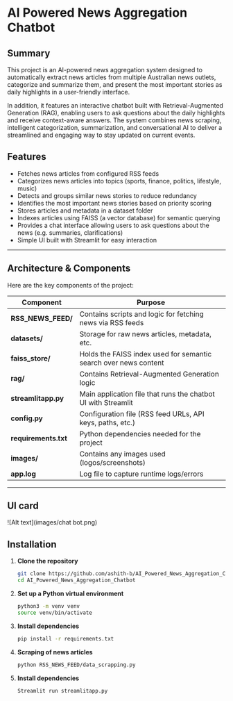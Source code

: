# AI Powered News Aggregation Chatbot

## Summary

This project is an AI-powered news aggregation system designed to automatically extract news articles from multiple Australian news outlets, categorize and summarize them, and present the most important stories as daily highlights in a user-friendly interface.  

In addition, it features an interactive chatbot built with Retrieval-Augmented Generation (RAG), enabling users to ask questions about the daily highlights and receive context-aware answers. The system combines news scraping, intelligent categorization, summarization, and conversational AI to deliver a streamlined and engaging way to stay updated on current events.  


## Features

- Fetches news articles from configured RSS feeds
- Categorizes news articles into topics (sports, finance, politics, lifestyle, music)
- Detects and groups similar news stories to reduce redundancy
- Identifies the most important news stories based on priority scoring  
- Stores articles and metadata in a dataset folder  
- Indexes articles using FAISS (a vector database) for semantic querying  
- Provides a chat interface allowing users to ask questions about the news (e.g. summaries, clarifications)  
- Simple UI built with Streamlit for easy interaction  

---

## Architecture & Components

Here are the key components of the project:

| Component | Purpose |
|---|---|
| **RSS_NEWS_FEED/** | Contains scripts and logic for fetching news via RSS feeds |
| **datasets/** | Storage for raw news articles, metadata, etc. |
| **faiss_store/** | Holds the FAISS index used for semantic search over news content |
| **rag/** | Contains Retrieval-Augmented Generation logic |
| **streamlitapp.py** | Main application file that runs the chatbot UI with Streamlit |
| **config.py** | Configuration file (RSS feed URLs, API keys, paths, etc.) |
| **requirements.txt** | Python dependencies needed for the project |
| **images/** | Contains any images used (logos/screenshots) |
| **app.log** | Log file to capture runtime logs/errors |

---

## UI card
![Alt text](images/chat bot.png)

## Installation

1. **Clone the repository**

   ```bash
   git clone https://github.com/ashith-b/AI_Powered_News_Aggregation_Chatbot.git
   cd AI_Powered_News_Aggregation_Chatbot
   ```

2. **Set up a Python virtual environment**

   ```bash
   python3 -m venv venv
   source venv/bin/activate
   ```

3. **Install dependencies**

   ```bash
   pip install -r requirements.txt
   ```
5. **Scraping of news articles**

   ```bash
   python RSS_NEWS_FEED/data_scrapping.py
   ```

5. **Install dependencies**

   ```bash
   Streamlit run streamlitapp.py 
   ```